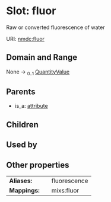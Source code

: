 
# Slot: fluor


Raw or converted fluorescence of water

URI: [nmdc:fluor](https://microbiomedata/meta/fluor)


## Domain and Range

None &#8594;  <sub>0..1</sub> [QuantityValue](QuantityValue.md)

## Parents

 *  is_a: [attribute](attribute.md)

## Children


## Used by


## Other properties

|  |  |  |
| --- | --- | --- |
| **Aliases:** | | fluorescence |
| **Mappings:** | | mixs:fluor |

